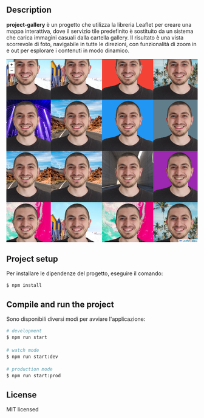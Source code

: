
## Description

**project-gallery** è un progetto che utilizza la libreria Leaflet per creare una mappa interattiva, dove il servizio tile predefinito è sostituito da un sistema che carica immagini casuali dalla cartella gallery. Il risultato è una vista scorrevole di foto, navigabile in tutte le direzioni, con funzionalità di zoom in e out per esplorare i contenuti in modo dinamico.


![image](https://github.com/Elpiu/project-gallery/blob/master/.github/RepoPortfolio-Your-GitHub-Story/index.png?raw=true)

## Project setup

Per installare le dipendenze del progetto, eseguire il comando:

```bash
$ npm install
```

## Compile and run the project

Sono disponibili diversi modi per avviare l'applicazione:

```bash
# development
$ npm run start

# watch mode
$ npm run start:dev

# production mode
$ npm run start:prod
```


## License

 MIT licensed
